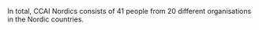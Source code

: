 In total, CCAI Nordics consists of 41 people from 20 different organisations in the Nordic countries.
